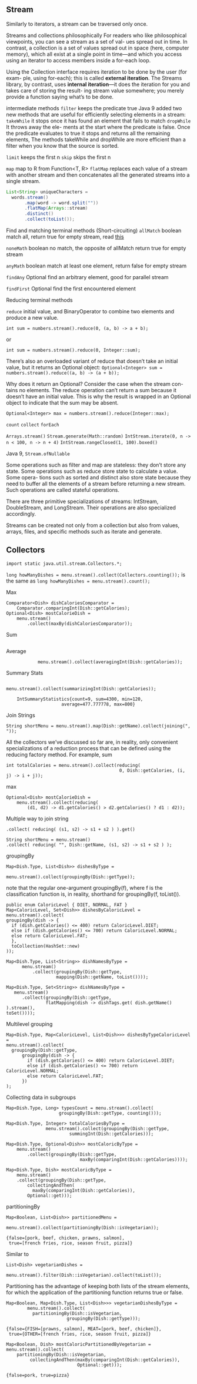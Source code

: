 

## Stream
Similarly to iterators, a stream can be traversed only once.

Streams and collections philosophically
For readers who like philosophical viewpoints, you can see a stream as a set of val- ues spread out in time. 
In contrast, a collection is a set of values spread out in space (here, computer memory), 
which all exist at a single point in time—and which you access using an iterator to access members inside a for-each loop.


Using the Collection interface requires iteration to be done by the user (for exam- ple, using for-each); 
this is called **external iteration**. The Streams library, by contrast, uses **internal iteration**—it does the iteration 
for you and takes care of storing the result- ing stream value somewhere; 
you merely provide a function saying what’s to be done.

intermediate methods
`filter` keeps the predicate true
Java 9 added two new methods that are useful for efficiently selecting elements in a stream: 
`takeWhile` it stops once it has found an element that fails to match
`dropWhile` It throws away the ele- ments at the start where the predicate is false. Once the predicate evaluates to true it stops and returns all the remaining elements, 
The methods takeWhile and dropWhile are more efficient than a filter when you know that the source is sorted. 

`limit` keeps the first n
`skip`  skips the first n

`map`   map to R from Function<T, R>
`flatMap` replaces each value of a stream with another stream and then concatenates all the generated streams into a single stream. 

```java
List<String> uniqueCharacters =
  words.stream()
       .map(word -> word.split(""))
       .flatMap(Arrays::stream)
       .distinct()
       .collect(toList());
```

Find and matching terminal methods (Short-circuiting)
`allMatch`   boolean  match all,    return true for empty stream, read [this](https://stackoverflow.com/questions/30223079/why-does-stream-allmatch-return-true-for-an-empty-stream)

`noneMath`   boolean  no match, the opposite of allMatch       return true for empty stream

`anyMath`    boolean  match at least one element,    return false for empty stream

`findAny`    Optional find an arbitrary element, good for parallel stream

`findFirst`  Optional find the first encountered element

Reducing terminal methods

`reduce`     initial value, and BinaryOperator<T> to combine two elements and produce a new value. 
  
`int sum = numbers.stream().reduce(0, (a, b) -> a + b);`

or

`int sum = numbers.stream().reduce(0, Integer::sum);`


There’s also an overloaded variant of reduce that doesn’t take an initial value, but it returns an Optional object:
`Optional<Integer> sum = numbers.stream().reduce((a, b) -> (a + b));`

Why does it return an Optional<Integer>? Consider the case when the stream con- tains no elements. The reduce operation can’t return a sum because it doesn’t have an initial value. This is why the result is wrapped in an Optional object to indicate that the sum may be absent. 

`Optional<Integer> max = numbers.stream().reduce(Integer::max);`

`count`
`collect`
`forEach`

`Arrays.stream()`
`Stream.generate(Math::random)`
`IntStream.iterate(0, n -> n < 100, n -> n + 4)`
`IntStream.rangeClosed(1, 100).boxed()`


Java 9, `Stream.ofNullable`

Some operations such as filter and map are stateless: they don’t store any state. Some operations such as reduce store state to calculate a value. Some opera- tions such as sorted and distinct also store state because they need to buffer all the elements of a stream before returning a new stream. Such operations are called stateful operations.

There are three primitive specializations of streams: IntStream, DoubleStream, and LongStream. Their operations are also specialized accordingly.

Streams can be created not only from a collection but also from values, arrays, files, and specific methods such as iterate and generate.

## Collectors
`import static java.util.stream.Collectors.*;`

`long howManyDishes = menu.stream().collect(Collectors.counting());` is the same as 
`long howManyDishes = menu.stream().count();`

Max
```
Comparator<Dish> dishCaloriesComparator =
    Comparator.comparingInt(Dish::getCalories);
Optional<Dish> mostCalorieDish =
    menu.stream()
        .collect(maxBy(dishCaloriesComparator));
```

Sum
```int totalCalories = menu.stream().collect(summingInt(Dish::getCalories));
```

Average
``` double avgCalories =
            menu.stream().collect(averagingInt(Dish::getCalories));
```

Summary Stats
``` IntSummaryStatistics menuStatistics =
                menu.stream().collect(summarizingInt(Dish::getCalories));
    
    IntSummaryStatistics{count=9, sum=4300, min=120,
                     average=477.777778, max=800}
```

Join Strings
```
String shortMenu = menu.stream().map(Dish::getName).collect(joining(", "));
```

All the collectors we’ve discussed so far are, in reality, only convenient specializations of a reduction process that can be defined using the reducing factory method. For example, 
sum 
```
int totalCalories = menu.stream().collect(reducing(
                                           0, Dish::getCalories, (i, j) -> i + j));
```
max
```
Optional<Dish> mostCalorieDish =
    menu.stream().collect(reducing(
        (d1, d2) -> d1.getCalories() > d2.getCalories() ? d1 : d2));
```

Multiple way to join string
```String shortMenu = menu.stream().map(Dish::getName)
.collect( reducing( (s1, s2) -> s1 + s2 ) ).get()
```

```
String shortMenu = menu.stream()
.collect( reducing( "", Dish::getName, (s1, s2) -> s1 + s2 ) );
```

groupingBy
```
Map<Dish.Type, List<Dish>> dishesByType =
                      menu.stream().collect(groupingBy(Dish::getType));
```
note that the regular one-argument groupingBy(f), where f is the classification function is, in reality, shorthand for groupingBy(f, toList()).

```
public enum CaloricLevel { DIET, NORMAL, FAT }
Map<CaloricLevel, Set<Dish>> dishesByCaloricLevel = menu.stream().collect(
groupingBy(dish -> {
  if (dish.getCalories() <= 400) return CaloricLevel.DIET;
  else if (dish.getCalories() <= 700) return CaloricLevel.NORMAL; 
  else return CaloricLevel.FAT;
  },
  toCollection(HashSet::new)
));
```

```
Map<Dish.Type, List<String>> dishNamesByType =
      menu.stream()
          .collect(groupingBy(Dish::getType,
                   mapping(Dish::getName, toList())));
```

```
Map<Dish.Type, Set<String>> dishNamesByType =
   menu.stream()
      .collect(groupingBy(Dish::getType,
               flatMapping(dish -> dishTags.get( dish.getName() ).stream(),
toSet())));
```

Multilevel grouping
```
Map<Dish.Type, Map<CaloricLevel, List<Dish>>> dishesByTypeCaloricLevel =
menu.stream().collect( 
  groupingBy(Dish::getType,
      groupingBy(dish -> {
        if (dish.getCalories() <= 400) return CaloricLevel.DIET;
        else if (dish.getCalories() <= 700) return CaloricLevel.NORMAL; 
        else return CaloricLevel.FAT;
      })
);
```

Collecting data in subgroups
```
Map<Dish.Type, Long> typesCount = menu.stream().collect(
                    groupingBy(Dish::getType, counting()));
```
```
Map<Dish.Type, Integer> totalCaloriesByType =
               menu.stream().collect(groupingBy(Dish::getType,
                        summingInt(Dish::getCalories)));
```
```
Map<Dish.Type, Optional<Dish>> mostCaloricByType =
    menu.stream()
        .collect(groupingBy(Dish::getType,
                            maxBy(comparingInt(Dish::getCalories))));
```
```
Map<Dish.Type, Dish> mostCaloricByType =
    menu.stream()
    .collect(groupingBy(Dish::getType,
        collectingAndThen(
          maxBy(comparingInt(Dish::getCalories)),
        Optional::get)));
```

partitioningBy
```
Map<Boolean, List<Dish>> partitionedMenu =
             menu.stream().collect(partitioningBy(Dish::isVegetarian));

{false=[pork, beef, chicken, prawns, salmon],
 true=[french fries, rice, season fruit, pizza]}
```
Similar to 
```
List<Dish> vegetarianDishes =
              menu.stream().filter(Dish::isVegetarian).collect(toList());
```
Partitioning has the advantage of keeping both lists of the stream elements, for which the application of the partitioning function returns true or false.
```
Map<Boolean, Map<Dish.Type, List<Dish>>> vegetarianDishesByType =
        menu.stream().collect(
          partitioningBy(Dish::isVegetarian,
                       groupingBy(Dish::getType)));
                       
{false={FISH=[prawns, salmon], MEAT=[pork, beef, chicken]},
 true={OTHER=[french fries, rice, season fruit, pizza]}
```

```
Map<Boolean, Dish> mostCaloricPartitionedByVegetarian =
menu.stream().collect(
    partitioningBy(Dish::isVegetarian,
         collectingAndThen(maxBy(comparingInt(Dish::getCalories)),
                           Optional::get)));

{false=pork, true=pizza}
```









